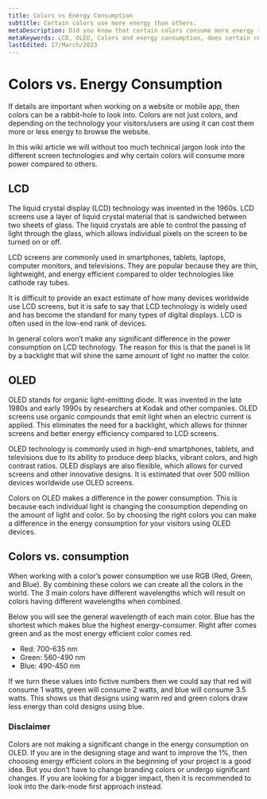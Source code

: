 ```yaml
---
title: Colors vs Energy Consumption
subtitle: Certain colors use more energy than others.
metaDescription: Did you know that certain colors consume more energy than others? Learn more in this article, and become better at sustainable web design.
metaKeywords: LCD, OLED, Colors and energy consumption, does certain colors consume more energy
lastEdited: 17/March/2023
---
```


# Colors vs. Energy Consumption
If details are important when working on a website or mobile app, then colors can be a rabbit-hole to look into. Colors are not just colors, and depending on the technology your visitors/users are using it can cost them more or less energy to browse the website.

In this wiki article we will without too much technical jargon look into the different screen technologies and why certain colors will consume more power compared to others.

## LCD
The liquid crystal display (LCD) technology was invented in the 1960s. LCD screens use a layer of liquid crystal material that is sandwiched between two sheets of glass. The liquid crystals are able to control the passing of light through the glass, which allows individual pixels on the screen to be turned on or off.

LCD screens are commonly used in smartphones, tablets, laptops, computer monitors, and televisions. They are popular because they are thin, lightweight, and energy efficient compared to older technologies like cathode ray tubes.

It is difficult to provide an exact estimate of how many devices worldwide use LCD screens, but it is safe to say that LCD technology is widely used and has become the standard for many types of digital displays. LCD is often used in the low-end rank of devices. 

In general colors won’t make any significant difference in the power consumption on LCD technology. The reason for this is that the panel is lit by a backlight that will shine the same amount of light no matter the color. 

## OLED
OLED stands for organic light-emitting diode. It was invented in the late 1980s and early 1990s by researchers at Kodak and other companies. OLED screens use organic compounds that emit light when an electric current is applied. This eliminates the need for a backlight, which allows for thinner screens and better energy efficiency compared to LCD screens.

OLED technology is commonly used in high-end smartphones, tablets, and televisions due to its ability to produce deep blacks, vibrant colors, and high contrast ratios. OLED displays are also flexible, which allows for curved screens and other innovative designs. It is estimated that over 500 million devices worldwide use OLED screens.

Colors on OLED makes a difference in the power consumption. This is because each individual light is changing the consumption depending on the amount of light and color. So by choosing the right colors you can make a difference in the energy consumption for your visitors using OLED devices. 

## Colors vs. consumption
When working with a color’s power consumption we use RGB (Red, Green, and Blue). By combining these colors we can create all the colors in the world. The 3 main colors have different wavelengths which will result on colors having different wavelengths when combined.

Below you will see the general wavelength of each main color. Blue has the shortest which makes blue the highest energy-consumer. Right after comes green and as the most energy efficient color comes red.
- Red: 700-635 nm
- Green: 560-490 nm
- Blue: 490-450 nm

If we turn these values into fictive numbers then we could say that red will consume 1 watts, green will consume 2 watts, and blue will consume 3.5 watts. This shows us that designs using warm red and green colors draw less energy than cold designs using blue. 

### Disclaimer
Colors are not making a significant change in the energy consumption on OLED. If you are in the designing stage and want to improve the 1%, then choosing energy efficient colors in the beginning of your project is a good idea. But you don’t have to change branding colors or undergo significant changes. If you are looking for a bigger impact, then it is recommended to look into the dark-mode first approach instead.